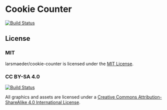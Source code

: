 # Cookie Counter
[![Build Status](https://travis-ci.org/larsmaeder/cookie-counter.svg?branch=master)](https://travis-ci.org/larsmaeder/cookie-counter)

## License

### MIT
larsmaeder/cookie-counter is licensed under the [MIT License](LICENSE).


### CC BY-SA 4.0
[![Build Status](https://i.creativecommons.org/l/by-sa/4.0/80x15.png)](http://creativecommons.org/licenses/by-sa/4.0/)

All graphics and assets are licensed under a [Creative Commons Attribution-ShareAlike 4.0 International License](http://creativecommons.org/licenses/by-sa/4.0/).